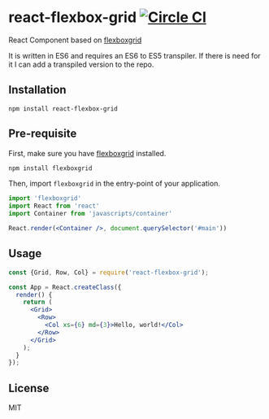 react-flexbox-grid [![Circle CI](https://circleci.com/gh/roylee0704/react-flexbox-grid.svg?style=svg)](https://circleci.com/gh/roylee0704/react-flexbox-grid)
==============
React Component based on [flexboxgrid](https://goo.gl/imrHBZ)

It is written in ES6 and requires an ES6 to ES5 transpiler. If there is need for it I can add a transpiled version to the repo.


Installation
------------

```
npm install react-flexbox-grid
```


Pre-requisite
-------------

First, make sure you have [flexboxgrid](https://goo.gl/imrHBZ) installed.

```sh
npm install flexboxgrid
```

Then, import `flexboxgrid` in the entry-point of your application.

```jsx
import 'flexboxgrid'
import React from 'react'
import Container from 'javascripts/container'

React.render(<Container />, document.querySelector('#main'))
```

Usage
-----

```jsx
const {Grid, Row, Col} = require('react-flexbox-grid');

const App = React.createClass({
  render() {
    return (
      <Grid>
        <Row>
          <Col xs={6} md={3}>Hello, world!</Col>
        </Row>
      </Grid>
    );
  }
});
```

License
-------
MIT
